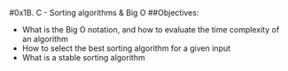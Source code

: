#0x1B. C - Sorting algorithms & Big O
##Objectives:
* What is the Big O notation, and how to evaluate the time complexity of an algorithm
* How to select the best sorting algorithm for a given input
* What is a stable sorting algorithm
